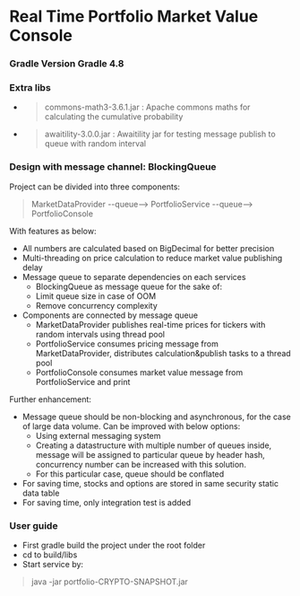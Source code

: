 # Real Time Portfolio Market Value Console  
<h3> Gradle Version Gradle 4.8 <h3>


<h3> Extra libs </h3>

- >commons-math3-3.6.1.jar : Apache commons maths for calculating the cumulative probability
- >awaitility-3.0.0.jar : Awaitility jar for testing message publish to queue with random interval


<h3> Design with message channel: BlockingQueue </h3>

Project can be divided into three components:
>MarketDataProvider --queue--> PortfolioService --queue--> PortfolioConsole

With features as below:
- All numbers are calculated based on BigDecimal for better precision
- Multi-threading on price calculation to reduce market value publishing delay
- Message queue to separate dependencies on each services
    - BlockingQueue as message queue for the sake of: 
    - Limit queue size in case of OOM
    - Remove concurrency complexity
- Components are connected by message queue
    - MarketDataProvider publishes real-time prices for tickers with random intervals using thread pool
    - PortfolioService consumes pricing message from MarketDataProvider, distributes calculation&publish tasks to a thread pool
    - PortfolioConsole consumes market value message from PortfolioService and print


Further enhancement:
- Message queue should be non-blocking and asynchronous, for the case of large data volume. Can be improved with below options:
    - Using external messaging system
    - Creating a datastructure with multiple number of queues inside, message will be assigned to particular queue by header hash, concurrency number can be increased with this solution.
    - For this particular case, queue should be conflated
- For saving time, stocks and options are stored in same security static data table
- For saving time, only integration test is added


<h3> User guide </h3>

- First gradle build the project under the root folder
- cd to build/libs
- Start service by:
>java -jar portfolio-CRYPTO-SNAPSHOT.jar







 